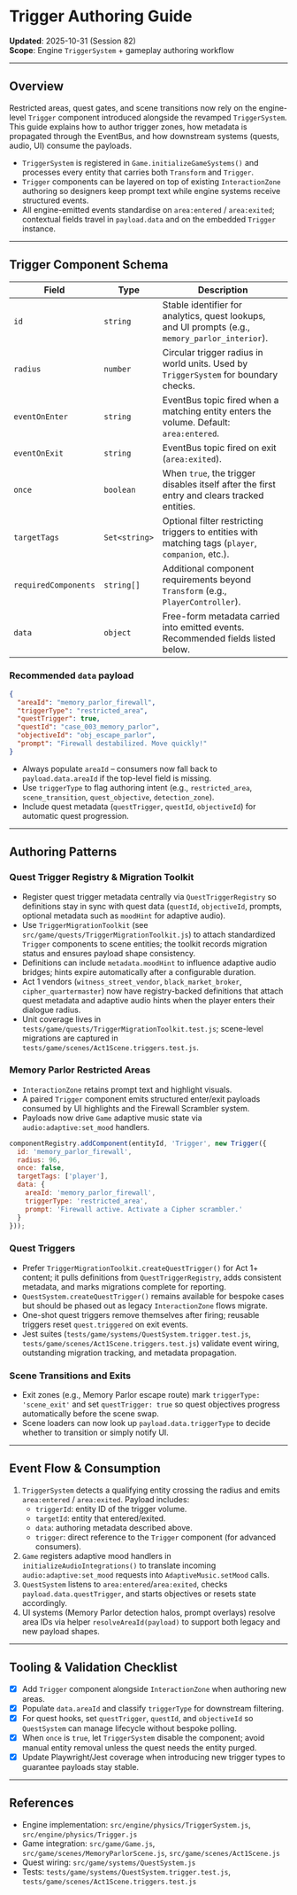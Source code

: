 # Trigger Authoring Guide

**Updated**: 2025-10-31 (Session 82)  
**Scope**: Engine `TriggerSystem` + gameplay authoring workflow

---

## Overview

Restricted areas, quest gates, and scene transitions now rely on the engine-level `Trigger` component introduced alongside the revamped `TriggerSystem`. This guide explains how to author trigger zones, how metadata is propagated through the EventBus, and how downstream systems (quests, audio, UI) consume the payloads.

- `TriggerSystem` is registered in `Game.initializeGameSystems()` and processes every entity that carries both `Transform` and `Trigger`.
- `Trigger` components can be layered on top of existing `InteractionZone` authoring so designers keep prompt text while engine systems receive structured events.
- All engine-emitted events standardise on `area:entered` / `area:exited`; contextual fields travel in `payload.data` and on the embedded `Trigger` instance.

---

## Trigger Component Schema

| Field | Type | Description |
| ----- | ---- | ----------- |
| `id` | `string` | Stable identifier for analytics, quest lookups, and UI prompts (e.g., `memory_parlor_interior`). |
| `radius` | `number` | Circular trigger radius in world units. Used by `TriggerSystem` for boundary checks. |
| `eventOnEnter` | `string` | EventBus topic fired when a matching entity enters the volume. Default: `area:entered`. |
| `eventOnExit` | `string` | EventBus topic fired on exit (`area:exited`). |
| `once` | `boolean` | When `true`, the trigger disables itself after the first entry and clears tracked entities. |
| `targetTags` | `Set<string>` | Optional filter restricting triggers to entities with matching tags (`player`, `companion`, etc.). |
| `requiredComponents` | `string[]` | Additional component requirements beyond `Transform` (e.g., `PlayerController`). |
| `data` | `object` | Free-form metadata carried into emitted events. Recommended fields listed below. |

### Recommended `data` payload

```json
{
  "areaId": "memory_parlor_firewall",
  "triggerType": "restricted_area",
  "questTrigger": true,
  "questId": "case_003_memory_parlor",
  "objectiveId": "obj_escape_parlor",
  "prompt": "Firewall destabilized. Move quickly!"
}
```

- Always populate `areaId` – consumers now fall back to `payload.data.areaId` if the top-level field is missing.
- Use `triggerType` to flag authoring intent (e.g., `restricted_area`, `scene_transition`, `quest_objective`, `detection_zone`).
- Include quest metadata (`questTrigger`, `questId`, `objectiveId`) for automatic quest progression.

---

## Authoring Patterns

### Quest Trigger Registry & Migration Toolkit
- Register quest trigger metadata centrally via `QuestTriggerRegistry` so definitions stay in sync with quest data (`questId`, `objectiveId`, prompts, optional metadata such as `moodHint` for adaptive audio).
- Use `TriggerMigrationToolkit` (see `src/game/quests/TriggerMigrationToolkit.js`) to attach standardized `Trigger` components to scene entities; the toolkit records migration status and ensures payload shape consistency.
- Definitions can include `metadata.moodHint` to influence adaptive audio bridges; hints expire automatically after a configurable duration.
- Act 1 vendors (`witness_street_vendor`, `black_market_broker`, `cipher_quartermaster`) now have registry-backed definitions that attach quest metadata and adaptive audio hints when the player enters their dialogue radius.
- Unit coverage lives in `tests/game/quests/TriggerMigrationToolkit.test.js`; scene-level migrations are captured in `tests/game/scenes/Act1Scene.triggers.test.js`.

### Memory Parlor Restricted Areas
- `InteractionZone` retains prompt text and highlight visuals.
- A paired `Trigger` component emits structured enter/exit payloads consumed by UI highlights and the Firewall Scrambler system.
- Payloads now drive `Game` adaptive music state via `audio:adaptive:set_mood` handlers.

```javascript
componentRegistry.addComponent(entityId, 'Trigger', new Trigger({
  id: 'memory_parlor_firewall',
  radius: 96,
  once: false,
  targetTags: ['player'],
  data: {
    areaId: 'memory_parlor_firewall',
    triggerType: 'restricted_area',
    prompt: 'Firewall active. Activate a Cipher scrambler.'
  }
}));
```

### Quest Triggers
- Prefer `TriggerMigrationToolkit.createQuestTrigger()` for Act 1+ content; it pulls definitions from `QuestTriggerRegistry`, adds consistent metadata, and marks migrations complete for reporting.
- `QuestSystem.createQuestTrigger()` remains available for bespoke cases but should be phased out as legacy `InteractionZone` flows migrate.
- One-shot quest triggers remove themselves after firing; reusable triggers reset `quest.triggered` on exit events.
- Jest suites (`tests/game/systems/QuestSystem.trigger.test.js`, `tests/game/scenes/Act1Scene.triggers.test.js`) validate event wiring, outstanding migration tracking, and metadata propagation.

### Scene Transitions and Exits
- Exit zones (e.g., Memory Parlor escape route) mark `triggerType: 'scene_exit'` and set `questTrigger: true` so quest objectives progress automatically before the scene swap.
- Scene loaders can now look up `payload.data.triggerType` to decide whether to transition or simply notify UI.

---

## Event Flow & Consumption

1. `TriggerSystem` detects a qualifying entity crossing the radius and emits `area:entered` / `area:exited`. Payload includes:
   - `triggerId`: entity ID of the trigger volume.
   - `targetId`: entity that entered/exited.
   - `data`: authoring metadata described above.
   - `trigger`: direct reference to the `Trigger` component (for advanced consumers).
2. `Game` registers adaptive mood handlers in `initializeAudioIntegrations()` to translate incoming `audio:adaptive:set_mood` requests into `AdaptiveMusic.setMood` calls.
3. `QuestSystem` listens to `area:entered`/`area:exited`, checks `payload.data.questTrigger`, and starts objectives or resets state accordingly.
4. UI systems (Memory Parlor detection halos, prompt overlays) resolve area IDs via helper `resolveAreaId(payload)` to support both legacy and new payload shapes.

---

## Tooling & Validation Checklist

- [x] Add `Trigger` component alongside `InteractionZone` when authoring new areas.
- [x] Populate `data.areaId` and classify `triggerType` for downstream filtering.
- [x] For quest hooks, set `questTrigger`, `questId`, and `objectiveId` so `QuestSystem` can manage lifecycle without bespoke polling.
- [x] When `once` is `true`, let `TriggerSystem` disable the component; avoid manual entity removal unless the quest needs the entity purged.
- [x] Update Playwright/Jest coverage when introducing new trigger types to guarantee payloads stay stable.

---

## References
- Engine implementation: `src/engine/physics/TriggerSystem.js`, `src/engine/physics/Trigger.js`
- Game integration: `src/game/Game.js`, `src/game/scenes/MemoryParlorScene.js`, `src/game/scenes/Act1Scene.js`
- Quest wiring: `src/game/systems/QuestSystem.js`
- Tests: `tests/game/systems/QuestSystem.trigger.test.js`, `tests/game/scenes/Act1Scene.triggers.test.js`
